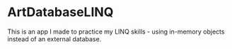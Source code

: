 ArtDatabaseLINQ
===============

This is an app I made to practice my LINQ skills - using in-memory objects instead of an external database.
